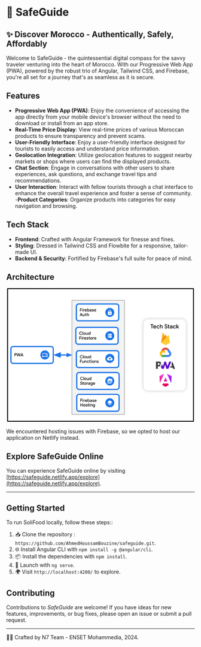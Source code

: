 # 🌟 SafeGuide

## ✨ Discover Morocco - Authentically, Safely, Affordably

Welcome to SafeGuide - the quintessential digital compass for the savvy traveler venturing into the heart of Morocco. With our Progressive Web App (PWA), powered by the robust trio of Angular, Tailwind CSS, and Firebase, you're all set for a journey that's as seamless as it is secure.

## Features

- **Progressive Web App (PWA)**: Enjoy the convenience of accessing the app directly from your mobile device's browser without the need to download or install from an app store.
- **Real-Time Price Display**: View real-time prices of various Moroccan products to ensure   transparency and prevent scams.
- **User-Friendly Interface**: Enjoy a user-friendly interface designed for tourists to easily access and understand price information.
- **Geolocation Integration**: Utilize geolocation features to suggest nearby markets or shops where users can find the displayed products.
- **Chat Section**: Engage in conversations with other users to share experiences, ask questions, and exchange travel tips and recommendations.
- **User Interaction**: Interact with fellow tourists through a chat interface to enhance the overall travel experience and foster a sense of community.
-**Product Categories**: Organize products into categories for easy navigation and browsing.


## Tech Stack

- **Frontend**: Crafted with Angular Framework for finesse and fines.
- **Styling**: Dressed in Tailwind CSS and Flowbite for a responsive, tailor-made UI.
- **Backend & Security**: Fortified by Firebase's full suite for peace of mind.

## Architecture

<p align="center">
  <img src="./gitImage/architecture.png?raw=true" alt="Architecture" width="500"/>
</p>

We encountered hosting issues with Firebase, so we opted to host our application on Netlify instead.


## Explore SafeGuide Online

You can experience SafeGuide online by visiting [https://safeguide.netlify.app/explore](https://safeguide.netlify.app/explore).

---

## Getting Started

To run SoliFood locally, follow these steps::

1. 📥 Clone the repository : `https://github.com/AhmedHoussamBouzine/safeguide.git`.
2. 🌐 Install Angular CLI with `npm install -g @angular/cli`.
3. 📦 Install the dependencies with `npm install`.
4. 🚀 Launch with `ng serve`.
5. 🌍 Visit `http://localhost:4200/` to explore.
   
## Contributing

Contributions to *SafeGuide* are welcome! If you have ideas for new features, improvements, or bug fixes, please open an issue or submit a pull request.

---

👨‍💻 Crafted by N7 Team - ENSET Mohammedia, 2024.

